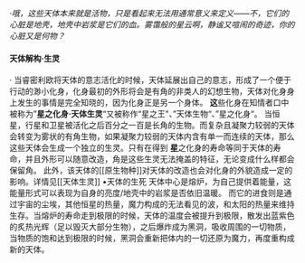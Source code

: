 *·哦，这些天体本来就是活物，只是看起来无法用通常意义来定义——不，它们的心脏是地壳，地壳中岩浆是它们的血。雾霭般的星云啊，静谧又喧闹的奇迹，你的心脏又是何物？*
#### 天体解构·生灵

  ·      当睿密利欧将天体的意志活化的时候，天体延展出自己的意志，形成了一个便于行动的渺小化身，化身最初的外形将会是有角的非类人的幻想生物，天体对化身身上发生的事情是完全知晓的，因为化身正是另一个身体。
     **这**些化身在知情者口中被称为”**星之化身·天体生灵**“又被称作“星之王"、”天体生物“、”星之化身“。
    当恒星，行星和卫星被活化之后百分之一百是长角的生物。而复杂且凝聚力较弱的天体会转变为雾状的有角生物，如果凝聚力较弱的天体内含有单一而连续的天体，那么这些天体会生成一个独立的生灵。只有在得到
     **星**之化身的寿命等同于天体的寿命，并且外形可以随意改造，角是这些生灵无法掩盖的特征，无论变成什么样都会保留角。
    此外，该天体的[[原生物种]]对天体的改造也会对化身的外貌造成一定的影响。详情见[[天体生灵]]
	•天体的生死
        天体中心是熔炉，为自己提供着能量，这能量形式可以表现为自身的亮度/地壳中的岩浆是否依旧温暖。
        而它的进食则是通过宇宙的尘埃，其他恒星的热量，魔力构成的无法看见的波，和太阳的热量来维持生存。当熔炉的寿命走到极限的时候，天体的温度会被提升到极限，散发出蓝紫色的炙热光辉（足以毁灭大部分生物），之后爆炸成为黑洞，吸收周围的一切物质，当物质的饱和达到极限的时候，黑洞会重新把体内的一切还原为魔力，再度重构成新的天体。

